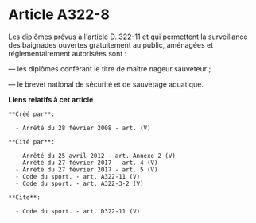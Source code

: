 # Article A322-8

Les diplômes prévus à l'article D. 322-11 et qui permettent la surveillance des baignades ouvertes gratuitement au public,
aménagées et réglementairement autorisées sont : 

― les diplômes conférant le titre de maître nageur sauveteur ; 

― le brevet national de sécurité et de sauvetage aquatique.

**Liens relatifs à cet article**

	**Créé par**:

	  - Arrêté du 28 février 2008 - art. (V)

	**Cité par**:

	  - Arrêté du 25 avril 2012 - art. Annexe 2 (V)
	  - Arrêté du 27 février 2017 - art. 4 (V)
	  - Arrêté du 27 février 2017 - art. 5 (V)
	  - Code du sport. - art. A322-11 (V)
	  - Code du sport. - art. A322-3-2 (V)

	**Cite**:

	  - Code du sport. - art. D322-11 (V)
